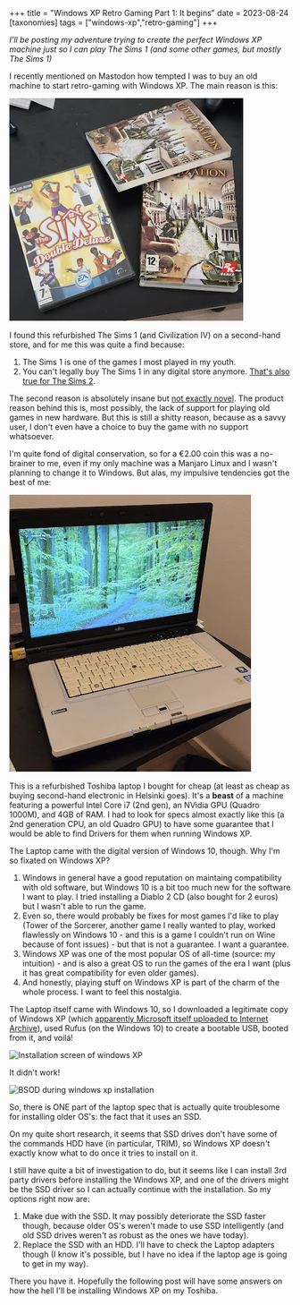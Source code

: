 +++
title =  "Windows XP Retro Gaming Part 1: It begins"
date = 2023-08-24
[taxonomies]
tags = ["windows-xp","retro-gaming"]
+++

*I'll be posting my adventure trying to create the perfect Windows XP machine just so I can play The Sims 1 (and some other games, but mostly The Sims 1)*

I recently mentioned on Mastodon how tempted I was to buy an old machine to start retro-gaming with Windows XP. The main reason is this:

![The Sims and Civilization IV](/posts/windows-xp-adventure-1/the-sims.jpg)

I found this refurbished The Sims 1 (and Civilization IV) on a second-hand store, and for me this was quite a find because:

1. The Sims 1 is one of the games I most played in my youth.
2. You can't legally buy The Sims 1 in any digital store anymore. [That's also true for The Sims 2](https://www.reddit.com/r/sims2help/comments/sxqye7/getting_the_sims_2_on_2022/).

The second reason is absolutely insane but [not exactly novel](https://gamehistory.org/87percent/). The product reason behind this is, most possibly, the lack of support for playing old games in new hardware. But this is still a shitty reason, because as a savvy user, I don't even have a choice to buy the game with no support whatsoever.

I'm quite fond of digital conservation, so for a €2.00 coin this was a no-brainer to me, even if my only machine was a Manjaro Linux and I wasn't planning to change it to Windows. But alas, my impulsive tendencies got the best of me:

![A Toshiba Laptop](/posts/windows-xp-adventure-1/toshiba.jpg)

This is a refurbished Toshiba laptop I bought for cheap (at least as cheap as buying second-hand electronic in Helsinki goes). It's a **beast** of a machine featuring a powerful Intel Core i7 (2nd gen), an NVidia GPU (Quadro 1000M), and 4GB of RAM. I had to look for specs almost exactly like this (a 2nd generation CPU, an old Quadro GPU) to have some guarantee that I would be able to find Drivers for them when running Windows XP.

The Laptop came with the digital version of Windows 10, though. Why I'm so fixated on Windows XP?

1. Windows in general have a good reputation on maintaing compatibility with old software, but Windows 10 is a bit too much new for the software I want to play. I tried installing a Diablo 2 CD (also bought for 2 euros) but I wasn't able to run the game.
2. Even so, there would probably be fixes for most games I'd like to play (Tower of the Sorcerer, another game I really wanted to play, worked flawlessly on Windows 10 - and this is a game I couldn't run on Wine because of font issues) - but that is not a guarantee. I want a guarantee.
3. Windows XP was one of the most popular OS of all-time (source: my intuition) - and is also a great OS to run the games of the era I want (plus it has great compatibility for even older games).
4. And honestly, playing stuff on Windows XP is part of the charm of the whole process. I want to feel this nostalgia.

The Laptop itself came with Windows 10, so I downloaded a legitimate copy of Windows XP (which [apparently Microsoft itself uploaded to Internet Archive](https://archive.org/details/WinXPProSP3x86)), used Rufus (on the Windows 10) to create a bootable USB, booted from it, and voilá!

![Installation screen of windows XP](windows-xp.jpg)

It didn't work!

![BSOD during windows xp installation](oops.jpg)

So, there is ONE part of the laptop spec that is actually quite troublesome for installing older OS's: the fact that it uses an SSD.

On my quite short research, it seems that SSD drives don't have some of the commands HDD have (in particular, TRIM), so Windows XP doesn't exactly know what to do once it tries to install on it.

I still have quite a bit of investigation to do, but it seems like I can install 3rd party drivers before installing the Windows XP, and one of the drivers might be the SSD driver so I can actually continue with the installation. So my options right now are:

1. Make due with the SSD. It may possibly deteriorate the SSD faster though, because older OS's weren't made to use SSD intelligently (and old SSD drives weren't as robust as the ones we have today).
2. Replace the SSD with an HDD. I'll have to check the Laptop adapters though (I know it's possible, but I have no idea if the laptop age is going to get in my way).

There you have it. Hopefully the following post will have some answers on how the hell I'll be installing Windows XP on my Toshiba.
